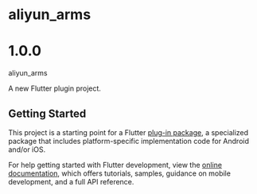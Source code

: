 <!--
 * @Author: your name
 * @Date: 2023-07-10 17:32:28
 * @LastEditTime: 2023-07-20 15:54:44
 * @LastEditors: Please set LastEditors
 * @Description: In User Settings Edit
 * @FilePath: /aliyun_arms/README.md
-->
# aliyun_arms

# 1.0.0

  aliyun_arms

A new Flutter plugin project.

## Getting Started

This project is a starting point for a Flutter
[plug-in package](https://flutter.dev/developing-packages/),
a specialized package that includes platform-specific implementation code for
Android and/or iOS.

For help getting started with Flutter development, view the
[online documentation](https://flutter.dev/docs), which offers tutorials,
samples, guidance on mobile development, and a full API reference.

